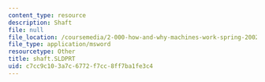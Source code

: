 ```yaml
---
content_type: resource
description: Shaft
file: null
file_location: /coursemedia/2-000-how-and-why-machines-work-spring-2002/c7cc9c103a7c6772f7cc8ff7ba1fe3c4_shaft.SLDPRT
file_type: application/msword
resourcetype: Other
title: shaft.SLDPRT
uid: c7cc9c10-3a7c-6772-f7cc-8ff7ba1fe3c4
---
```

